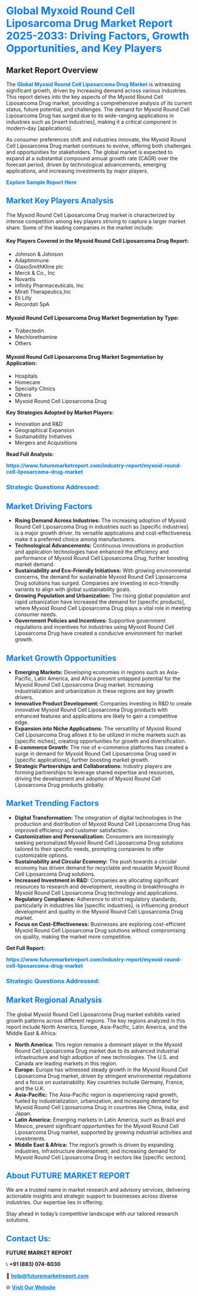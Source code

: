 <h1 style="color: #007BFF;">Global Myxoid Round Cell Liposarcoma Drug Market Report 2025-2033: Driving Factors, Growth Opportunities, and Key Players</h1>

<section id="overview">
<h2>Market Report Overview</h2>
<p>The <a href="https://www.futuremarketreport.com/industry-report/myxoid-round-cell-liposarcoma-drug-market" style="color: #007BFF; text-decoration: none;"><strong>Global Myxoid Round Cell Liposarcoma Drug Market</strong></a> is witnessing significant growth, driven by increasing demand across various industries. This report delves into the key aspects of the Myxoid Round Cell Liposarcoma Drug market, providing a comprehensive analysis of its current status, future potential, and challenges. The demand for Myxoid Round Cell Liposarcoma Drug has surged due to its wide-ranging applications in industries such as [insert industries], making it a critical component in modern-day [applications].</p>
<p>As consumer preferences shift and industries innovate, the Myxoid Round Cell Liposarcoma Drug market continues to evolve, offering both challenges and opportunities for stakeholders. The global market is expected to expand at a substantial compound annual growth rate (CAGR) over the forecast period, driven by technological advancements, emerging applications, and increasing investments by major players.</p>
</section>

<section id="overview">
<p><a href="https://www.futuremarketreport.com/request-sample/reportId=123662" style="color: #007BFF; text-decoration: none;"><strong>Explore Sample Report Here</strong></a></p>
</section>

<section id="key-players">
<h2 style="color: #007BFF;">Market Key Players Analysis</h2>
<p>The Myxoid Round Cell Liposarcoma Drug market is characterized by intense competition among key players striving to capture a larger market share. Some of the leading companies in the market include:</p>
<h4>Key Players Covered in the Myxoid Round Cell Liposarcoma Drug Report:</h4>
<ul><li>Johnson &amp; Johnson</li><li>Adaptimmune</li><li>GlaxoSmithKline plc</li><li>Merck &amp; Co., Inc</li><li>Novartis</li><li>Infinity Pharmaceuticals, Inc</li><li>Mirati Therapeutics,Inc</li><li>Eli Lilly</li><li>Recordati SpA</li></ul>
<h4>Myxoid Round Cell Liposarcoma Drug Market Segmentation by Type:</h4>
<ul><li>Trabectedin</li><li>Mechlorethamine</li><li>Others</li></ul>

<h4>Myxoid Round Cell Liposarcoma Drug Market Segmentation by Application:</h4>
<ul><li>Hospitals</li><li>Homecare</li><li>Specialty Clinics</li><li>Others</li><li>Myxoid Round Cell Liposarcoma Drug</li></ul>
<p><strong>Key Strategies Adopted by Market Players:</strong></p>
<ul>
<li>Innovation and R&D</li>
<li>Geographical Expansion</li>
<li>Sustainability Initiatives</li>
<li>Mergers and Acquisitions</li>
</ul>
</section>

<section>
<p><strong>Read Full Analysis: </strong></p><a href="https://www.futuremarketreport.com/industry-report/myxoid-round-cell-liposarcoma-drug-market" style="color: #007BFF; text-decoration: none;"><strong>https://www.futuremarketreport.com/industry-report/myxoid-round-cell-liposarcoma-drug-market</strong></a>
<h3 style="color: #007BFF;">Strategic Questions Addressed:</h3>
</section>

<section id="driving-factors">
<h2 style="color: #007BFF;">Market Driving Factors</h2>
<ul>
<li><strong>Rising Demand Across Industries:</strong> The increasing adoption of Myxoid Round Cell Liposarcoma Drug in industries such as [specific industries] is a major growth driver. Its versatile applications and cost-effectiveness make it a preferred choice among manufacturers.</li>
<li><strong>Technological Advancements:</strong> Continuous innovations in production and application technologies have enhanced the efficiency and performance of Myxoid Round Cell Liposarcoma Drug, further boosting market demand.</li>
<li><strong>Sustainability and Eco-Friendly Initiatives:</strong> With growing environmental concerns, the demand for sustainable Myxoid Round Cell Liposarcoma Drug solutions has surged. Companies are investing in eco-friendly variants to align with global sustainability goals.</li>
<li><strong>Growing Population and Urbanization:</strong> The rising global population and rapid urbanization have increased the demand for [specific products], where Myxoid Round Cell Liposarcoma Drug plays a vital role in meeting consumer needs.</li>
<li><strong>Government Policies and Incentives:</strong> Supportive government regulations and incentives for industries using Myxoid Round Cell Liposarcoma Drug have created a conducive environment for market growth.</li>
</ul>
</section>

<section id="growth-opportunities">
<h2 style="color: #007BFF;">Market Growth Opportunities</h2>
<ul>
<li><strong>Emerging Markets:</strong> Developing economies in regions such as Asia-Pacific, Latin America, and Africa present untapped potential for the Myxoid Round Cell Liposarcoma Drug market. Increasing industrialization and urbanization in these regions are key growth drivers.</li>
<li><strong>Innovative Product Development:</strong> Companies investing in R&D to create innovative Myxoid Round Cell Liposarcoma Drug products with enhanced features and applications are likely to gain a competitive edge.</li>
<li><strong>Expansion into Niche Applications:</strong> The versatility of Myxoid Round Cell Liposarcoma Drug allows it to be utilized in niche markets such as [specific niches], creating opportunities for growth and diversification.</li>
<li><strong>E-commerce Growth:</strong> The rise of e-commerce platforms has created a surge in demand for Myxoid Round Cell Liposarcoma Drug used in [specific applications], further boosting market growth.</li>
<li><strong>Strategic Partnerships and Collaborations:</strong> Industry players are forming partnerships to leverage shared expertise and resources, driving the development and adoption of Myxoid Round Cell Liposarcoma Drug products globally.</li>
</ul>
</section>

<section id="trending-factors">
<h2 style="color: #007BFF;">Market Trending Factors</h2>
<ul>
<li><strong>Digital Transformation:</strong> The integration of digital technologies in the production and distribution of Myxoid Round Cell Liposarcoma Drug has improved efficiency and customer satisfaction.</li>
<li><strong>Customization and Personalization:</strong> Consumers are increasingly seeking personalized Myxoid Round Cell Liposarcoma Drug solutions tailored to their specific needs, prompting companies to offer customizable options.</li>
<li><strong>Sustainability and Circular Economy:</strong> The push towards a circular economy has driven demand for recyclable and reusable Myxoid Round Cell Liposarcoma Drug solutions.</li>
<li><strong>Increased Investment in R&D:</strong> Companies are allocating significant resources to research and development, resulting in breakthroughs in Myxoid Round Cell Liposarcoma Drug technology and applications.</li>
<li><strong>Regulatory Compliance:</strong> Adherence to strict regulatory standards, particularly in industries like [specific industries], is influencing product development and quality in the Myxoid Round Cell Liposarcoma Drug market.</li>
<li><strong>Focus on Cost-Effectiveness:</strong> Businesses are exploring cost-efficient Myxoid Round Cell Liposarcoma Drug solutions without compromising on quality, making the market more competitive.</li>
</ul>
</section>

<section>
<p><strong>Get Full Report: </strong></p><a href="https://www.futuremarketreport.com/industry-report/myxoid-round-cell-liposarcoma-drug-market" style="color: #007BFF; text-decoration: none;"><strong>https://www.futuremarketreport.com/industry-report/myxoid-round-cell-liposarcoma-drug-market</strong></a>
<h3 style="color: #007BFF;">Strategic Questions Addressed:</h3>
</section>


<section id="regional-analysis">
<h2 style="color: #007BFF;">Market Regional Analysis</h2>
<p>The global Myxoid Round Cell Liposarcoma Drug market exhibits varied growth patterns across different regions. The key regions analyzed in this report include North America, Europe, Asia-Pacific, Latin America, and the Middle East & Africa:</p>
<ul>
<li><strong>North America:</strong> This region remains a dominant player in the Myxoid Round Cell Liposarcoma Drug market due to its advanced industrial infrastructure and high adoption of new technologies. The U.S. and Canada are leading markets in this region.</li>
<li><strong>Europe:</strong> Europe has witnessed steady growth in the Myxoid Round Cell Liposarcoma Drug market, driven by stringent environmental regulations and a focus on sustainability. Key countries include Germany, France, and the U.K.</li>
<li><strong>Asia-Pacific:</strong> The Asia-Pacific region is experiencing rapid growth, fueled by industrialization, urbanization, and increasing demand for Myxoid Round Cell Liposarcoma Drug in countries like China, India, and Japan.</li>
<li><strong>Latin America:</strong> Emerging markets in Latin America, such as Brazil and Mexico, present significant opportunities for the Myxoid Round Cell Liposarcoma Drug market, supported by growing industrial activities and investments.</li>
<li><strong>Middle East & Africa:</strong> The region’s growth is driven by expanding industries, infrastructure development, and increasing demand for Myxoid Round Cell Liposarcoma Drug in sectors like [specific sectors].</li>
</ul>
</section>

<footer>
<h2 style="color: #007BFF;">About FUTURE MARKET REPORT</h2>
<p>We are a trusted name in market research and advisory services, delivering actionable insights and strategic support to businesses across diverse industries. Our expertise lies in offering:</p>

<p>Stay ahead in today’s competitive landscape with our tailored research solutions.</p>

<h2 style="color: #007BFF;">Contact Us:</h2>
<p><strong>FUTURE MARKET REPORT</strong></p>
<p>📞 <strong>+91 (883) 074-8030</strong></p>
<p>📧 <strong><a href="mailto:help@futuremarketreport.com" style="color: #007BFF;">help@futuremarketreport.com</a></strong></p>
<p>🌐 <strong><a href="https://www.futuremarketreport.com/" style="color: #007BFF;">Visit Our Website</a></strong></p>
</footer>